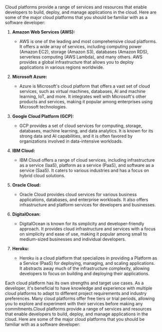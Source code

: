 Cloud platforms provide a range of services and resources that enable developers to build, deploy, and manage applications in the cloud. Here are some of the major cloud platforms that you should be familiar with as a software developer:

1.  **Amazon Web Services (AWS):**
    
    -   AWS is one of the leading and most comprehensive cloud platforms. It offers a wide array of services, including computing power (Amazon EC2), storage (Amazon S3), databases (Amazon RDS), serverless computing (AWS Lambda), and many others. AWS provides a global infrastructure that allows you to deploy applications in various regions worldwide.
2.  **Microsoft Azure:**
    
    -   Azure is Microsoft's cloud platform that offers a vast set of cloud services, such as virtual machines, databases, AI and machine learning, IoT, and more. It integrates well with Microsoft's other products and services, making it popular among enterprises using Microsoft technologies.
3.  **Google Cloud Platform (GCP):**
    
    -   GCP provides a set of cloud services for computing, storage, databases, machine learning, and data analytics. It is known for its strong data and AI capabilities, and it is often favored by organizations involved in data-intensive workloads.
4.  **IBM Cloud:**
    
    -   IBM Cloud offers a range of cloud services, including infrastructure as a service (IaaS), platform as a service (PaaS), and software as a service (SaaS). It caters to various industries and has a focus on hybrid cloud solutions.
5.  **Oracle Cloud:**
    
    -   Oracle Cloud provides cloud services for various business applications, databases, and enterprise workloads. It also offers infrastructure and platform services for developers and businesses.
6.  **DigitalOcean:**
    
    -   DigitalOcean is known for its simplicity and developer-friendly approach. It provides cloud infrastructure and services with a focus on simplicity and ease of use, making it popular among small to medium-sized businesses and individual developers.
7.  **Heroku:**
    
    -   Heroku is a cloud platform that specializes in providing a Platform as a Service (PaaS) for deploying, managing, and scaling applications. It abstracts away much of the infrastructure complexity, allowing developers to focus on building and deploying their applications.

Each cloud platform has its own strengths and target use cases. As a developer, it's beneficial to have knowledge and experience with multiple cloud platforms to adapt to different project requirements and industry preferences. Many cloud platforms offer free tiers or trial periods, allowing you to explore and experiment with their services before making any commitments.Cloud platforms provide a range of services and resources that enable developers to build, deploy, and manage applications in the cloud. Here are some of the major cloud platforms that you should be familiar with as a software developer: